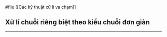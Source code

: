 #file [[Các kỹ thuật xử lí va chạm]]

## Xử lí chuỗi riêng biệt theo kiểu chuỗi đơn giản
---
``` cpp

```